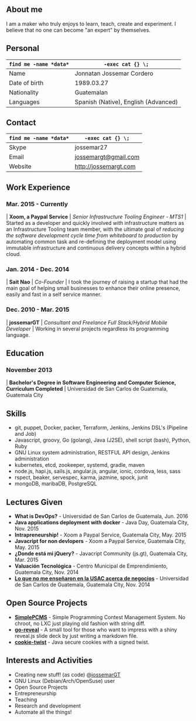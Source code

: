 ## About me

I am a maker who truly enjoys to learn, teach, create and experiment. I believe 
that no one can become "an expert" by themselves.

## Personal

`find me -name *data*`  | `-exec cat {} \;`
---                     | ---
Name                    | Jonnatan Jossemar Cordero
Date of birth           | 1989.03.27
Nationality             | Guatemalan
Languages               | Spanish (Native), English (Advanced)

## Contact

`find me -name *data*`  | `-exec cat {} \;`
---                     | ---
Skype                   | jossemar27
Email                   | jossemargt@gmail.com
Website                 | <http://jossemargt.com>

## Work Experience

### Mar. 2015 - Currently

| **Xoom, a Paypal Service**
| *Senior Infrastructure Tooling Engineer - MTS1*
| Started as a developer and quickly involved with infrastructure matters as an Infrastructure Tooling team member, with the ultimate goal of *reducing the software development cycle time from whiteboard to production* by automating common task and re-defining the deployment model using immutable infrastructure and continuous delivery concepts within a hybrid cloud.

### Jan. 2014 - Dec. 2014

| **Sait Nao**
| *Co-Founder*
| I took the journey of raising a startup that had the main goal of helping small businesses to enhance their online presence, easily and fast in a self service manner.

### Dec. 2010 - Mar. 2015

| **jossemarGT**
| *Consultant and Freelance Full Stack/Hybrid Mobile Developer*
| Working in several projects regardless its programming language.

## Education

### November 2013

| **Bachelor's Degree in Software Engineering and Computer Science, Curriculum Completed**
| Universidad de San Carlos de Guatemala, Guatemala City

## Skills

- git, puppet, Docker, packer, Terraform, Jenkins, Jenkins DSL's (Pipeline and Job)
- Javascript, groovy, Go (golang), Java (J2SE), shell script (bash), Python, Ruby
- GNU Linux system administration, RESTFUL API design, Jenkins administration
- kubernetes, etcd, zookeeper, systemd, gradle, maven
- node.js, hapi.js, sails.js, angular.js, angular, ionic, cordova, less, sass
- rspect, beaker, servespec, karma, jazmine, spock, junit
- mongoDB, maribaDB, PostgreSQL

## Lectures Given

- **What is DevOps?** - Universidad de San Carlos de Guatemala, Jun. 2016
- **Java applications deployment with docker** - Java Day, Guatemala City, Nov. 2015
- **Intrapreneurship!** - Xoom a Paypal Service, Guatemala City, May. 2015
- **Javacript for non devlopers** - Xoom a Paypal Service, Guatemala City, May. 2015
- **¿Donde está mi jQuery?** - Javacript Community (js.gt), Guatemala City, Mar. 2015
- **Valuación Tecnológica** - Centro Municipal de Emprendimiento, Guatemala City, Nov. 2014
- **[Lo que no me enseñaron en la USAC acerca de negocios](https://prezi.com/pueqzdtyv4ck/lo-que-no-me-ensenaro-en-la-usac-acerca-de-negocios/)** - Universidad de San Carlos de Guatemala, Guatemala City, Nov. 2014

## Open Source Projects

- **[SimplePCMS](https://github.com/jossemargt/SimplePCMS)** - Simple Programming Contest Management System. No chroot, no LXC just playing old fashion with string diff.
- **[go-reveal](https://github.com/jossemarGT/go-reveal)** - A small tool for those who want to impress with a shiny reveal.js slide deck by just writing a markdown file.
- **[cookie-twist](https://github.com/jossemarGT/cookie-twist)** - Java secure cookies with a signed twist.

## Interests and Activities

- Creating new stuff! (as code) @[jossemarGT](http://github.com/jossemargt)
- GNU Linux (Debian/Arch/OpenSuse) user
- Open Source Projects
- Entrepreneurship
- Teaching
- Research and development
- Automate all the things!
